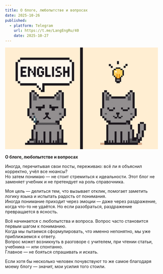 ```yaml
---
title: О блоге, любопытстве и вопросах  
date: 2025-10-26
published:
  - platform: Telegram
    url: https://t.me/LangEngRu/40
    date: 2025-10-27
---
```


![](2025-10-26-blog-curiosity-questions.jpg)

**О блоге, любопытстве и вопросах**

Иногда, перечитывая свои посты, переживаю: всё ли я объяснил корректно, учёл все нюансы?  
Но затем понимаю — не стоит стремиться к идеальности. Этот блог не заменяет учебник и не претендует на роль справочника.

Моя цель — делиться тем, что вызывает отклик, помогает заметить логику языка и испытать радость от понимания.  
Иногда понимание приходит через эмоции — даже через раздражение, когда что-то не удаётся. Но если разобраться, раздражение превращается в ясность.

Всё начинается с любопытства и вопроса. Вопрос часто становится первым шагом к пониманию.  
Когда мы пытаемся сформулировать, что именно непонятно, мы уже приближаемся к ответу.  
Вопрос может возникнуть в разговоре с учителем, при чтении статьи, учебника — или спонтанно.  
Главное — не бояться спрашивать и искать.

Если хотя бы несколько человек почувствуют то же самое благодаря моему блогу — значит, мои усилия того стоили.